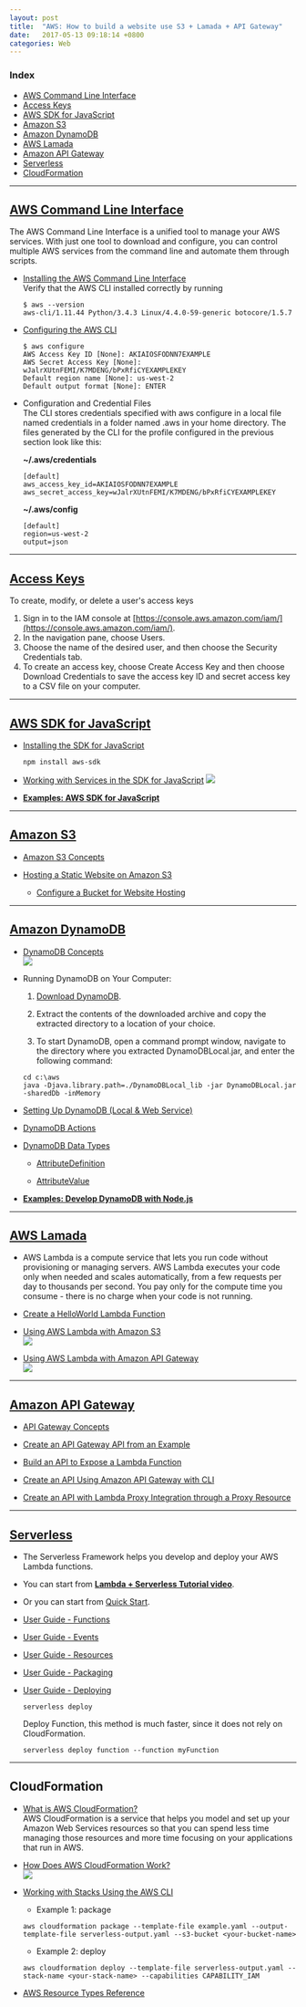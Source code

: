 ```yaml
---
layout: post
title:  "AWS: How to build a website use S3 + Lamada + API Gateway"
date:   2017-05-13 09:18:14 +0800
categories: Web
---
```

### Index

- [AWS Command Line Interface](#anchor_cli)
- [Access Keys](#anchor_accesskey)
- [AWS SDK for JavaScript](#anchor_sdk)
- [Amazon S3](#anchor_s3)
- [Amazon DynamoDB](#anchor_dynamodb)
- [AWS Lamada](#anchor_lamada)
- [Amazon API Gateway](#anchor_apigateway)
- [Serverless](#anchor_serverless)
- [CloudFormation](#anchor_cloudformation)

- - -
<a id="anchor_cli"></a>

## [AWS Command Line Interface](http://docs.aws.amazon.com/cli/latest/userguide/cli-chap-welcome.html)
The AWS Command Line Interface is a unified tool to manage your AWS services. With just one tool to download and configure, you can control multiple AWS services from the command line and automate them through scripts.

  - [Installing the AWS Command Line Interface](http://docs.aws.amazon.com/cli/latest/userguide/installing.html)  
    Verify that the AWS CLI installed correctly by running
    ```
    $ aws --version
    aws-cli/1.11.44 Python/3.4.3 Linux/4.4.0-59-generic botocore/1.5.7
    ```

  - [Configuring the AWS CLI](http://docs.aws.amazon.com/cli/latest/userguide/cli-chap-getting-started.html)
    ```
    $ aws configure
    AWS Access Key ID [None]: AKIAIOSFODNN7EXAMPLE
    AWS Secret Access Key [None]: wJalrXUtnFEMI/K7MDENG/bPxRfiCYEXAMPLEKEY
    Default region name [None]: us-west-2
    Default output format [None]: ENTER
    ```

  - Configuration and Credential Files  
    The CLI stores credentials specified with aws configure in a local file named credentials in a folder named .aws in your home directory. 
    The files generated by the CLI for the profile configured in the previous section look like this:  

    **~/.aws/credentials**
    ```
    [default]
    aws_access_key_id=AKIAIOSFODNN7EXAMPLE
    aws_secret_access_key=wJalrXUtnFEMI/K7MDENG/bPxRfiCYEXAMPLEKEY    
    ```
    
    **~/.aws/config**
    ```
    [default]
    region=us-west-2
    output=json    
    ```

- - -
<a id="anchor_accesskey"></a>

## [Access Keys](http://docs.aws.amazon.com/IAM/latest/UserGuide/id_credentials_access-keys.html)
  To create, modify, or delete a user's access keys
  1. Sign in to the IAM console at [https://console.aws.amazon.com/iam/](https://console.aws.amazon.com/iam/).
  1. In the navigation pane, choose Users.
  1. Choose the name of the desired user, and then choose the Security Credentials tab.
  1. To create an access key, choose Create Access Key and then choose Download Credentials to save the access key ID and secret access key to a CSV file on your computer.

- - -
<a id="anchor_sdk"></a>

## [AWS SDK for JavaScript](http://docs.aws.amazon.com/sdk-for-javascript/v2/developer-guide/welcome.html)

  - [Installing the SDK for JavaScript](http://docs.aws.amazon.com/sdk-for-javascript/v2/developer-guide/installing-jssdk.html)
    ```
    npm install aws-sdk
    ```

  - [Working with Services in the SDK for JavaScript](http://docs.aws.amazon.com/sdk-for-javascript/v2/developer-guide/working-with-services.html)
  ![](images/request-response.png)

  - [**Examples: AWS SDK for JavaScript**](http://docs.aws.amazon.com/sdk-for-javascript/v2/developer-guide/sdk-code-samples.html)

- - -
<a id="anchor_s3"></a>

## [Amazon S3](http://docs.aws.amazon.com/AmazonS3/latest/dev/Welcome.html)
  - [Amazon S3 Concepts](http://docs.aws.amazon.com/AmazonS3/latest/dev/Introduction.html#CoreConcepts)

  - [Hosting a Static Website on Amazon S3](http://docs.aws.amazon.com/AmazonS3/latest/dev/WebsiteHosting.html)
    - [Configure a Bucket for Website Hosting](http://docs.aws.amazon.com/AmazonS3/latest/dev/HowDoIWebsiteConfiguration.html)

- - -
<a id="anchor_dynamodb"></a>

## [Amazon DynamoDB](http://docs.aws.amazon.com/amazondynamodb/latest/developerguide/Introduction.html)
  - [DynamoDB Concepts](http://docs.aws.amazon.com/amazondynamodb/latest/gettingstartedguide/quick-intro.html)  
    ![](images/dynamo-partition.png)

  - Running DynamoDB on Your Computer: 
    1. [Download DynamoDB](http://docs.aws.amazon.com/amazondynamodb/latest/gettingstartedguide/GettingStarted.Download.html).
    
    2. Extract the contents of the downloaded archive and copy the extracted directory to a location of your choice.

    3. To start DynamoDB, open a command prompt window, navigate to the directory where you extracted DynamoDBLocal.jar, and enter the following command:
    ```
    cd c:\aws
    java -Djava.library.path=./DynamoDBLocal_lib -jar DynamoDBLocal.jar -sharedDb -inMemory
    ```

  - [Setting Up DynamoDB (Local & Web Service)](http://docs.aws.amazon.com/amazondynamodb/latest/developerguide/SettingUp.html)

  - [DynamoDB Actions](http://docs.aws.amazon.com/amazondynamodb/latest/APIReference/API_Operations.html)

  - [DynamoDB Data Types](http://docs.aws.amazon.com/amazondynamodb/latest/APIReference/API_Types.html)
    - [AttributeDefinition](http://docs.aws.amazon.com/zh_cn/amazondynamodb/latest/APIReference/API_AttributeDefinition.html)
    
    - [AttributeValue](http://docs.aws.amazon.com/zh_cn/amazondynamodb/latest/APIReference/API_AttributeValue.html)

  - [**Examples: Develop DynamoDB with Node.js**](http://docs.aws.amazon.com/amazondynamodb/latest/gettingstartedguide/GettingStarted.NodeJs.html)

- - -
<a id="anchor_lamada"></a>

## [AWS Lamada](http://docs.aws.amazon.com/lambda/latest/dg/welcome.html)
  - AWS Lambda is a compute service that lets you run code without provisioning or managing servers. AWS Lambda executes your code only when needed and scales automatically, from a few requests per day to thousands per second. You pay only for the compute time you consume - there is no charge when your code is not running.

  - [Create a HelloWorld Lambda Function](http://docs.aws.amazon.com/lambda/latest/dg/getting-started-create-function.html)
  
  - [Using AWS Lambda with Amazon S3](http://docs.aws.amazon.com/lambda/latest/dg/with-s3.html)  
    ![](images/push-s3-example-10.png)

  - [Using AWS Lambda with Amazon API Gateway](http://docs.aws.amazon.com/lambda/latest/dg/with-on-demand-https-example.html)  
    ![](images/APIGateway_Diagram.png)

- - -
<a id="anchor_apigateway"></a>

## [Amazon API Gateway](http://docs.aws.amazon.com/apigateway/latest/developerguide/welcome.html)
  - [API Gateway Concepts](http://docs.aws.amazon.com/apigateway/latest/developerguide/api-gateway-basic-concept.html)

  - [Create an API Gateway API from an Example](http://docs.aws.amazon.com/apigateway/latest/developerguide/api-gateway-create-api-from-example.html)

  - [Build an API to Expose a Lambda Function](http://docs.aws.amazon.com/apigateway/latest/developerguide/getting-started.html)

  - [Create an API Using Amazon API Gateway with CLI](http://docs.aws.amazon.com/lambda/latest/dg/with-on-demand-https-example-configure-event-source.html)

  - [Create an API with Lambda Proxy Integration through a Proxy Resource](http://docs.aws.amazon.com/apigateway/latest/developerguide/api-gateway-create-api-as-simple-proxy-for-lambda.html#api-gateway-proxy-integration-lambda-function-nodejs)

- - -
<a id="anchor_serverless"></a>

## [Serverless](https://github.com/serverless/serverless)
  - The Serverless Framework helps you develop and deploy your AWS Lambda functions.
  - You can start from [**Lambda + Serverless Tutorial video**](https://www.youtube.com/watch?v=71cd5XerKss).

  - Or you can start from [Quick Start](https://github.com/serverless/serverless#quick-start).

  - [User Guide - Functions](https://serverless.com/framework/docs/providers/aws/guide/functions/s)

  - [User Guide - Events](https://serverless.com/framework/docs/providers/aws/guide/events/)

  - [User Guide - Resources](https://serverless.com/framework/docs/providers/aws/guide/resources/)

  - [User Guide - Packaging](https://serverless.com/framework/docs/providers/aws/guide/packaging/)

  - [User Guide - Deploying](https://serverless.com/framework/docs/providers/aws/guide/deploying/)
    ```
    serverless deploy
    ```

    Deploy Function, this method is much faster, since it does not rely on CloudFormation.
    ```
    serverless deploy function --function myFunction
    ```

- - -

<a id="anchor_cloudformation"></a>
## CloudFormation
- [What is AWS CloudFormation?](http://docs.aws.amazon.com/AWSCloudFormation/latest/UserGuide/Welcome.html)  
  AWS CloudFormation is a service that helps you model and set up your Amazon Web Services resources so that you can spend less time managing those resources and more time focusing on your applications that run in AWS.

- [How Does AWS CloudFormation Work?](http://docs.aws.amazon.com/AWSCloudFormation/latest/UserGuide/cfn-whatis-howdoesitwork.html)  
![](images/create-stack-diagram.png)

- [Working with Stacks Using the AWS CLI](http://docs.aws.amazon.com/AWSCloudFormation/latest/UserGuide/cfn-using-cli.html)

  - Example 1: package
  ```
  aws cloudformation package --template-file example.yaml --output-template-file serverless-output.yaml --s3-bucket <your-bucket-name>
  ```

  - Example 2: deploy
  ```
  aws cloudformation deploy --template-file serverless-output.yaml --stack-name <your-stack-name> --capabilities CAPABILITY_IAM
  ```

- [AWS Resource Types Reference](http://docs.aws.amazon.com/AWSCloudFormation/latest/UserGuide/aws-template-resource-type-ref.html)

